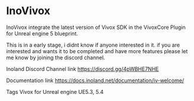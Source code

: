 # InoVivox
InoVivox integrate the latest version of Vivox SDK in the VivoxCore Plugin for Unreal engine 5 blueprint.

This is in a early stage, i didnt know if anyone interested in it. if you are interested and wants it to be completed and have more features please let me know by joining the discord channel.

Inoland Discord Channel link
https://discord.gg/4pWBHE7NHE

Documentation link
https://docs.inoland.net/documentation/iv-welcome/


Tags
Vivox for Unreal engine UE5.3, 5.4
